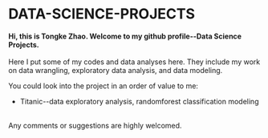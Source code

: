 # DATA-SCIENCE-PROJECTS
**Hi, this is Tongke Zhao. Welcome to my github profile--Data Science Projects.**<br>
<br>Here I put some of my codes and data analyses here. They include my work on data wrangling, exploratory data analysis, and data modeling.

You could look into the project in an order of value to me:
<ul>
  <li>Titanic--data exploratory analysis, randomforest classification modeling</li>
</ul>
<br>Any comments or suggestions are highly welcomed. 
